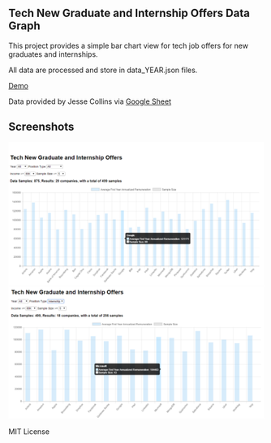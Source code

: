 ## Tech New Graduate and Internship Offers Data Graph

This project provides a simple bar chart view for tech job offers for new graduates and internships.

All data are processed and store in data_YEAR.json files.

[Demo](http://tech-job-offers.herokuapp.com/)

Data provided by Jesse Collins via [Google Sheet](https://docs.google.com/spreadsheets/d/1Km9bsx0SWPDiOPMYvremSDujyS5sF0ZQvbxr5S52wSA/edit?usp=sharing)

## Screenshots
![Screenshot 1](/sc_1.png)
![Screenshot 2](/sc_2.png)


MIT License


